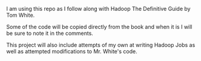 I am using this repo as I follow along with Hadoop The Definitive Guide by Tom White.

Some of the code will be copied directly from the book and when it is I will be sure to note it in the comments.

This project will also include attempts of my own at writing Hadoop Jobs as well as attempted modifications to Mr. White's code.

